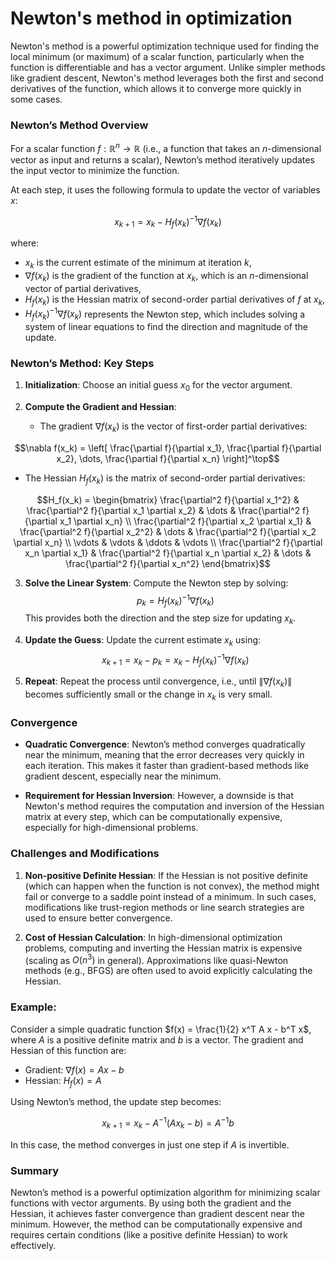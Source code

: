 # Newton's method in optimization

Newton's method is a powerful optimization technique used for finding the local minimum (or maximum) of a scalar function, particularly when the function is differentiable and has a vector argument. Unlike simpler methods like gradient descent, Newton's method leverages both the first and second derivatives of the function, which allows it to converge more quickly in some cases.

### Newton’s Method Overview

For a scalar function $f: \mathbb{R}^n \to \mathbb{R}$ (i.e., a function that takes an $n$-dimensional vector as input and returns a scalar), Newton’s method iteratively updates the input vector to minimize the function.

At each step, it uses the following formula to update the vector of variables $x$:

$$x_{k+1} = x_k - H_f(x_k)^{-1} \nabla f(x_k)
$$

where:

- $x_k$ is the current estimate of the minimum at iteration $k$,
- $\nabla f(x_k)$ is the gradient of the function at $x_k$, which is an $n$-dimensional vector of partial derivatives,
- $H_f(x_k)$ is the Hessian matrix of second-order partial derivatives of $f$ at $x_k$,
- $H_f(x_k)^{-1} \nabla f(x_k)$ represents the Newton step, which includes solving a system of linear equations to find the direction and magnitude of the update.

### Newton’s Method: Key Steps

1. **Initialization**: Choose an initial guess $x_0$ for the vector argument.
   
2. **Compute the Gradient and Hessian**:
   - The gradient $\nabla f(x_k)$ is the vector of first-order partial derivatives:

$$\nabla f(x_k) = \left[ \frac{\partial f}{\partial x_1}, \frac{\partial f}{\partial x_2}, \dots, \frac{\partial f}{\partial x_n} \right]^\top$$
     
   - The Hessian $H_f(x_k)$ is the matrix of second-order partial derivatives:

$$H_f(x_k) = \begin{bmatrix}
\frac{\partial^2 f}{\partial x_1^2} & \frac{\partial^2 f}{\partial x_1 \partial x_2} & \dots & \frac{\partial^2 f}{\partial x_1 \partial x_n} \\
\frac{\partial^2 f}{\partial x_2 \partial x_1} & \frac{\partial^2 f}{\partial x_2^2} & \dots & \frac{\partial^2 f}{\partial x_2 \partial x_n} \\
\vdots & \vdots & \ddots & \vdots \\
\frac{\partial^2 f}{\partial x_n \partial x_1} & \frac{\partial^2 f}{\partial x_n \partial x_2} & \dots & \frac{\partial^2 f}{\partial x_n^2}
\end{bmatrix}$$

3. **Solve the Linear System**: Compute the Newton step by solving:
   $$   p_k = H_f(x_k)^{-1} \nabla f(x_k)
   $$
   This provides both the direction and the step size for updating $x_k$.

4. **Update the Guess**: Update the current estimate $x_k$ using:
   $$   x_{k+1} = x_k - p_k = x_k - H_f(x_k)^{-1} \nabla f(x_k)
   $$

5. **Repeat**: Repeat the process until convergence, i.e., until $\| \nabla f(x_k) \|$ becomes sufficiently small or the change in $x_k$ is very small.

### Convergence

- **Quadratic Convergence**: Newton’s method converges quadratically near the minimum, meaning that the error decreases very quickly in each iteration. This makes it faster than gradient-based methods like gradient descent, especially near the minimum.
  
- **Requirement for Hessian Inversion**: However, a downside is that Newton's method requires the computation and inversion of the Hessian matrix at every step, which can be computationally expensive, especially for high-dimensional problems.

### Challenges and Modifications

1. **Non-positive Definite Hessian**: If the Hessian is not positive definite (which can happen when the function is not convex), the method might fail or converge to a saddle point instead of a minimum. In such cases, modifications like trust-region methods or line search strategies are used to ensure better convergence.

2. **Cost of Hessian Calculation**: In high-dimensional optimization problems, computing and inverting the Hessian matrix is expensive (scaling as $O(n^3)$ in general). Approximations like quasi-Newton methods (e.g., BFGS) are often used to avoid explicitly calculating the Hessian.

### Example:

Consider a simple quadratic function $f(x) = \frac{1}{2} x^T A x - b^T x$, where $A$ is a positive definite matrix and $b$ is a vector. The gradient and Hessian of this function are:

- Gradient: $\nabla f(x) = A x - b$
- Hessian: $H_f(x) = A$

Using Newton’s method, the update step becomes:

$$x_{k+1} = x_k - A^{-1} (A x_k - b) = A^{-1} b
$$

In this case, the method converges in just one step if $A$ is invertible.

### Summary

Newton’s method is a powerful optimization algorithm for minimizing scalar functions with vector arguments. By using both the gradient and the Hessian, it achieves faster convergence than gradient descent near the minimum. However, the method can be computationally expensive and requires certain conditions (like a positive definite Hessian) to work effectively.
